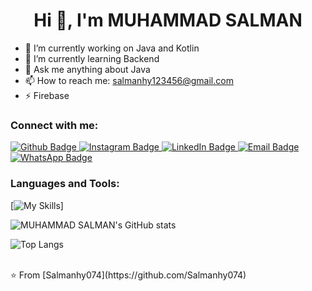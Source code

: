  <h1 align="center">Hi 👋, I'm MUHAMMAD SALMAN</h1>

- 🔭 I’m currently working on Java and Kotlin
- 🌱 I’m currently learning Backend
- 💬 Ask me anything about Java 
- 📫 How to reach me: salmanhy123456@gmail.com
- ⚡ Firebase
  
### Connect with me:
<div id="badges">
  <a href="https://github.com/Salmanhy074/Salmanhy074">
    <img src="https://img.shields.io/badge/Github-white?style=for-the-badge&logo=Github&logoColor=black" alt="Github Badge"/>
  </a>
   <a href="https://www.instagram.com/itxz_sallu_">
    <img src="https://img.shields.io/badge/Instagram-purple?style=for-the-badge&logo=instagram&logoColor=white" alt="Instagram Badge"/>
  </a>
   <a href="https://www.linkedin.com/in/muhammad-salman074">
    <img src="https://img.shields.io/badge/LinkedIn-blue?style=for-the-badge&logo=linkedin&logoColor=white" alt="LinkedIn Badge"/>
</a>
 <a href="mailto:salmanhy123456@gmail.com">
    <img src="https://img.shields.io/badge/Email-blue?style=for-the-badge&logo=gmail&logoColor=white" alt="Email Badge"/>
</a>
<a href="https://wa.me/+923082456659">
    <img src="https://img.shields.io/badge/WhatsApp-green?style=for-the-badge&logo=whatsapp&logoColor=white" alt="WhatsApp Badge"/>
</a>
</div>

### Languages and Tools:
[![My Skills](https://skillicons.dev/icons?i=java,kotlin,firebase,github,androidstudio,idea,StackOverflow,vscode=5)]

![MUHAMMAD SALMAN's GitHub stats](https://github-readme-stats.vercel.app/api?username=Salmanhy074&show_icons=true&theme=dark)

![Top Langs](https://github-readme-stats.vercel.app/api/top-langs/?username=Salmanhy074&theme=dark)


<br>
⭐️ From [Salmanhy074](https://github.com/Salmanhy074)
